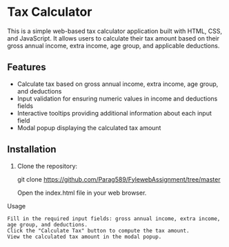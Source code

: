 # Tax Calculator

This is a simple web-based tax calculator application built with HTML, CSS, and JavaScript. It allows users to calculate their tax amount based on their gross annual income, extra income, age group, and applicable deductions.

## Features

- Calculate tax based on gross annual income, extra income, age group, and deductions
- Input validation for ensuring numeric values in income and deductions fields
- Interactive tooltips providing additional information about each input field
- Modal popup displaying the calculated tax amount

## Installation

1. Clone the repository:

  
   git clone https://github.com/Parag589/FylewebAssignment/tree/master

    Open the index.html file in your web browser.

Usage

    Fill in the required input fields: gross annual income, extra income, age group, and deductions.
    Click the "Calculate Tax" button to compute the tax amount.
    View the calculated tax amount in the modal popup.   

   

